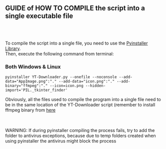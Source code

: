 ## GUIDE of HOW TO COMPILE the script into a single executable file #####
<br>
<br>


To compile the script into a single file, you need to use the <a href="https://pypi.org/project/pyinstaller">Pyinstaller Library</a>.<br>
Then, execute the following command from terminal: <i></i><br>

### Both Windows & Linux
```
pyinstaller YT-Downloader.py --onefile --noconsole --add-data="AppImage.png":"." --add-data="icon.png":"." --add-binary="ffmpeg":"." --icon=icon.png --hidden-import='PIL._tkinter_finder'
```
Obviously, all the files used to compile the program into a single file need to be in the same location of the YT-Downloader script (remember to install ffmpeg binary from <a href="https://github.com/yt-dlp/FFmpeg-Builds/wiki/Latest">here</a>

<br><br> WARNING: If during pyinstaller compiling the process fails, try to add the folder to antivirus exceptions, because due to temp folders created when using pyinstaller the antivirus might block the process
